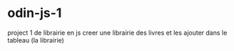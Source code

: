 # odin-js-1
project 1 de librairie en js creer une librairie  des livres et les ajouter dans le tableau (la librairie)

